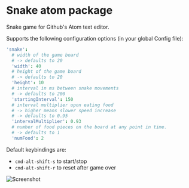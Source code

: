 # Snake atom package

Snake game for Github's Atom text editor.

Supports the following configuration options (in your global Config file):

```cson
'snake':
  # width of the game board
  # -> defaults to 20
  'width': 40
  # height of the game board
  # -> defaults to 20
  'height': 10
  # interval in ms between snake movements
  # -> defaults to 200
  'startingInterval': 150
  # interval multiplier upon eating food
  # -> higher means slower speed increase
  # -> defaults to 0.95
  'intervalMultiplier': 0.93
  # number of food pieces on the board at any point in time.
  # -> defaults to 1
  'numFood': 2
```

Default keybindings are:

- `cmd-alt-shift-s` to start/stop
- `cmd-alt-shift-r` to reset after game over

![Screenshot](https://github.com/maxwells/snake/snake.gif)

